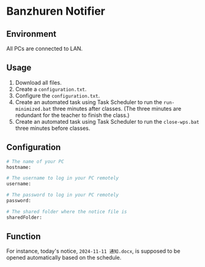 # Banzhuren Notifier

## Environment

All PCs are connected to LAN.

## Usage

1. Download all files.
2. Create a `configuration.txt`.
3. Configure the `configuration.txt`.
4. Create an automated task using Task Scheduler to run the `run-minimized.bat` three minutes after classes. (The three minutes are redundant for the teacher to finish the class.)
5. Create an automated task using Task Scheduler to run the `close-wps.bat` three minutes before classes.

## Configuration

```bash
# The name of your PC
hostname:

# The username to log in your PC remotely
username:

# The password to log in your PC remotely
password:

# The shared folder where the notice file is
sharedFolder:
```

## Function

For instance, today's notice, `2024-11-11 通知.docx`, is supposed to be opened automatically based on the schedule.
